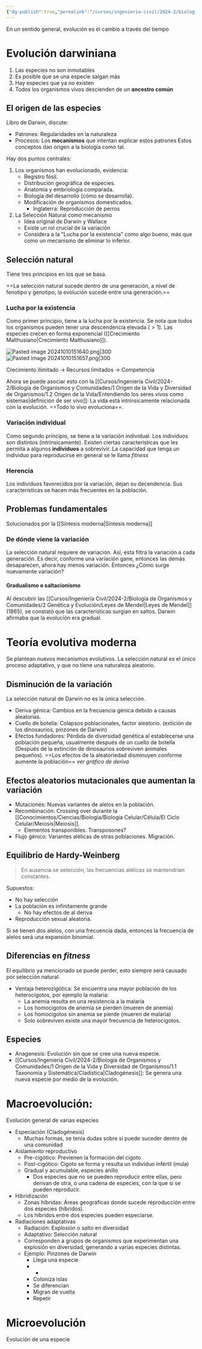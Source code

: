 ```yaml
---
{"dg-publish":true,"permalink":"/cursos/ingenieria-civil/2024-2/biologia-de-organismos-y-comunidades/2-genetica-y-evolucion/teoria-evolutiva-darwiniana-moderna-micro-y-macroevolucion/","tags":["P1BIO110C","P2BIO110C","C3BIO110C","C4BIO110C"]}
---
```


En un sentido general, evolución es el cambio a través del tiempo
# Evolución darwiniana
1. Las especies no son inmutables
2. Es posible que se una especie salgan más
3. Hay especies que ya no existen
4. Todos los organismos vivos descienden de un **ancestro común**
## El origen de las especies

Libro de Darwin, discute:

- Patrones: Regularidades en la naturaleza
- Procesos: Los **mecanismos** que intentan explicar estos patrones
Estos conceptos dan origen a la biología como tal.

Hay dos puntos centrales:

1. Los organismos han evolucionado, evidencia:
	-  Registro fósil.
	- Distribución geográfica de especies.
	- Anatomía y embriología comparada.
	- Biología del desarrollo (cómo se desarrolla).
	- Modificación de organismos domesticados.
		- Inglaterra: Reproducción de perros
2. La Selección Natural como mecanismo
	- Idea original de Darwin y Wallace
	- Existe un rol crucial de la variación
	- Considera a la "Lucha por la existencia" como algo bueno, más que como un mecanismo de eliminar lo inferior.
## Selección natural

Tiene tres principios en los que se basa.

==La selección natural sucede dentro de una generación, a nivel de fenotipo y genotipo, la evolución sucede entre una generación.==

### Lucha por la existencia

Como primer principio, tiene a la lucha por la existencia. Se nota que todos los organismos pueden tener una descendencia elevada ($>1$). Las especies crecen en forma exponencial ([[Crecimiento Malthusiano\|Crecimiento Malthusiano]]).

![Pasted image 20241010151640.png|300](/img/user/Cursos/Ingenier%C3%ADa%20Civil/2024-2/Biolog%C3%ADa%20de%20Organismos%20y%20Comunidades/2%20Gen%C3%A9tica%20y%20Evoluci%C3%B3n/attachments/Pasted%20image%2020241010151640.png)
![Pasted image 20241010151657.png|300](/img/user/Cursos/Ingenier%C3%ADa%20Civil/2024-2/Biolog%C3%ADa%20de%20Organismos%20y%20Comunidades/2%20Gen%C3%A9tica%20y%20Evoluci%C3%B3n/attachments/Pasted%20image%2020241010151657.png)

Crecimiento ilimitado $\rightarrow$ Recursos limitados $\rightarrow$ Competencia

Ahora se puede asociar esto con la [[Cursos/Ingeniería Civil/2024-2/Biología de Organismos y Comunidades/1 Origen de la Vida y Diversidad de Organismos/1.2 Origen de la Vida/Entendiendo los seres vivos como sistemas\|definición de ser vivo]]: La vida está intrínsicamente relacionada con la evolución. ==Todo lo vivo evoluciona==.

### Variación individual

Como segundo principio, se tiene a la variación individual. Los individuos son distintos (intrínsicamente). Existen ciertas características que les permita a algunos **individuos** a sobrevivir. La capacidad que tenga un individuo para reproducirse en general se le llama _fitness_

### Herencia

Los individuos favorecidos por la variación, dejan su decendencia. Sus características se hacen más frecuentes en la población.

## Problemas fundamentales
Solucionados por la [[Síntesis moderna\|Síntesis moderna]]
### De dónde viene la variación
La selección natural requiere de variación. Así, esta filtra la variación a cada generación.
Es decir, conforme una variación gane, entonces las demás desaparecen, ahora hay menos variación. Entonces ¿Cómo surge nuevamente variación?
#### Gradualismo o saltacionismo
Al descubrir las [[Cursos/Ingeniería Civil/2024-2/Biología de Organismos y Comunidades/2 Genética y Evolución/Leyes de Mendel\|Leyes de Mendel]] (1865), se constató que las características surgían en saltos. Darwin afirmaba que la evolución era gradual.
# Teoría evolutiva moderna
Se plantean nuevos mecanismos evolutivos.
La selección natural es el único proceso adaptativo, y que no tiene una naturaleza aleatorio.
## Disminución de la variación
La selección natural de Darwin no es la única selección.
- Deriva génica: Cambios en la frecuencia génica debido a causas aleatorias. 
- Cuello de botella: Colapsos poblacionales, factor aleatorio. (extición de los dinosaurios, pinzones de Darwin)
- Efectos fundadores: Pérdida de diversidad genética al establecerse una población pequeña, usualmente después de un cuello de botella (Después de la extinción de dinosaurios sobreviven animales pequeños). 
==Los efectos de la aleatoriedad disminuyen conforme aumente la población==
_ver gráfico de deriva_
## Efectos aleatorios mutacionales que aumentan la variación
- Mutaciones: Nuevas variantes de alelos en la población.
- Recombinación: Crossing over durante la [[Conocimientos/Ciencias/Biología/Biología Celular/Célula/El Ciclo Celular/Meiosis\|Meiosis]].
	- Elementos transponibles. Transposones?
- Flujo génico: Variantes alélicas de otras poblaciones. Migración.
## Equilibrio de Hardy-Weinberg
> En ausencia se selección, las frecuencias alélicas se mantendrían constantes.

Supuestos:
- No hay selección
- La población es infinitamente grande
	- No hay efectos de al deriva
- Reproducción sexual aleatoria.

Si se tienen dos alelos, con una frecuencia dada, entonces la frecuencia de alelos será una expansión binomial.

## Diferencias en _fitness_
El equilibrio ya mencionado se puede perder, esto siempre será causado por selección natural. 
- Ventaja heterozigótica: Se encuentra una mayor población de los heterocigotos, por ejemplo la malaria:
	- La anemia resulta en una resistencia a la malaria
	- Los homocigotos de anemia se pierden (mueren de anemia)
	- Los homocigotos sin anemia se pierde (mueren de malaria)
	- Solo sobreviven existe una mayor frecuencia de heterocigotos.
## Especies
- Anagenesis: Evolución sin que se cree una nueva especie.
- [[Cursos/Ingeniería Civil/2024-2/Biología de Organismos y Comunidades/1 Origen de la Vida y Diversidad de Organismos/1.1 Taxonomía y Sistemática/Cladística\|Cladogénesis]]: Se genera una nueva especie por medio de la evolución.
# Macroevolución: 
Evolución general de varias especies
- Especiación (Cladogénesis)
	- Muchas formas, se tenía dudas sobre si puede suceder dentro de una comunidad
- Aislamiento reproductivo
	- Pre-cigótico: Previenen la formación del cigoto
	- Post-cigótico: Cigoto se forma y resulta un individuo infértil (mula)
	- Gradual y acumulable, especies anillo 
		- Dos especies que no se pueden reproducir entre ellas, pero derivan de otra, o una cadena de especies, con la que sí se pueden reproducir. 
- Hibridización
	- Zonas híbridas: Áreas geográficas donde sucede reproducción entre dos especies (híbridos). 
	- Los híbridos entre dos especies pueden especiarse. 
- Radiaciones adaptativas
	- Radiación: Explosión o salto en diversidad
	- Adaptativo: Selección natural
	- Corresponden a grupos de organismos que experimentan una explosión en diversidad, generando a varias especies distintas. 
	- Ejemplo: Pinzones de Darwin
		- Llega una especie
		- -
		- Coloniza islas
		- Se diferencian
		- Migran de vuelta
		- Repetir
# Microevolución
Evolución de una especie